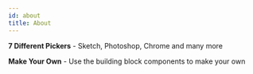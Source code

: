 ```yaml
---
id: about
title: About
---
```


**7 Different Pickers** - Sketch, Photoshop, Chrome and many more

**Make Your Own** - Use the building block components to make your own

